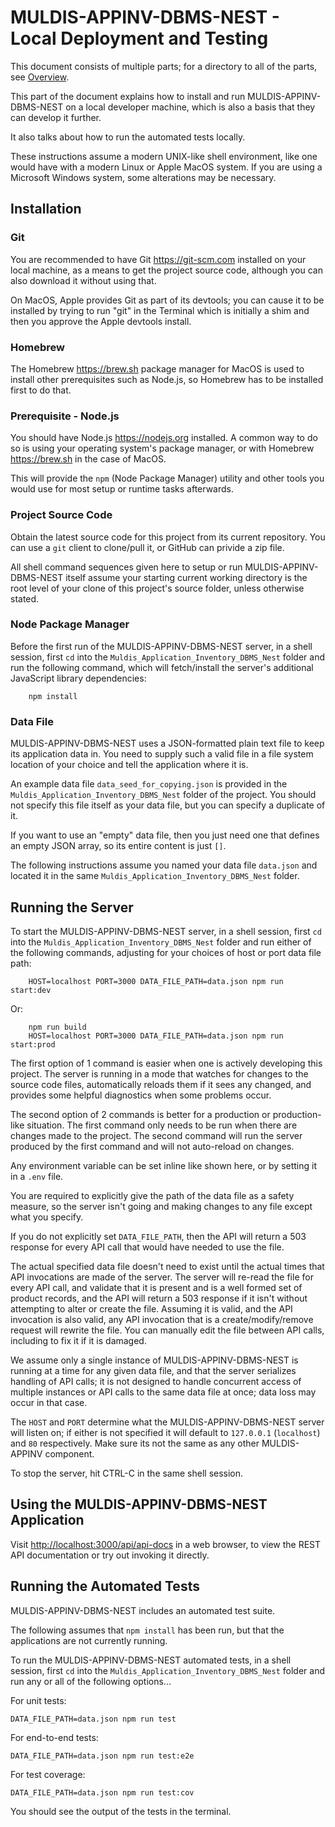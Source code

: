 # MULDIS-APPINV-DBMS-NEST - Local Deployment and Testing

This document consists of multiple parts; for a directory to all of the
parts, see [Overview](../README.md).

This part of the document explains how to install and run
MULDIS-APPINV-DBMS-NEST on a local developer machine,
which is also a basis that they can develop it further.

It also talks about how to run the automated tests locally.

These instructions assume a modern UNIX-like shell environment, like one
would have with a modern Linux or Apple MacOS system.  If you are using a
Microsoft Windows system, some alterations may be necessary.

## Installation

### Git

You are recommended to have Git <https://git-scm.com> installed on your
local machine, as a means to get the project source code, although you can
also download it without using that.

On MacOS, Apple provides Git as part of its devtools; you can cause it to
be installed by trying to run "git" in the Terminal which is initially a
shim and then you approve the Apple devtools install.

### Homebrew

The Homebrew <https://brew.sh> package manager for MacOS is used to install
other prerequisites such as Node.js, so Homebrew has to be installed first
to do that.

### Prerequisite - Node.js

You should have Node.js <https://nodejs.org> installed.
A common way to do so is using your operating system's package manager,
or with Homebrew <https://brew.sh> in the case of MacOS.

This will provide the `npm` (Node Package Manager) utility and other tools
you would use for most setup or runtime tasks afterwards.

### Project Source Code

Obtain the latest source code for this project from its current repository.
You can use a `git` client to clone/pull it, or GitHub can privide a zip file.

All shell command sequences given here to setup or run
MULDIS-APPINV-DBMS-NEST itself assume
your starting current working directory is the root level of your clone of
this project's source folder, unless otherwise stated.

### Node Package Manager

Before the first run of the MULDIS-APPINV-DBMS-NEST server, in a shell session,
first `cd` into the `Muldis_Application_Inventory_DBMS_Nest` folder
and run the following command, which will fetch/install
the server's additional JavaScript library dependencies:

```
    npm install
```

### Data File

MULDIS-APPINV-DBMS-NEST uses a JSON-formatted plain text file to keep its application
data in.  You need to supply such a valid file in a file system location of
your choice and tell the application where it is.

An example data file `data_seed_for_copying.json` is provided in the
`Muldis_Application_Inventory_DBMS_Nest` folder of the project.  You should not specify this file
itself as your data file, but you can specify a duplicate of it.

If you want to use an "empty" data file, then you just need one that
defines an empty JSON array, so its entire content is just `[]`.

The following instructions assume you named your data file `data.json` and
located it in the same `Muldis_Application_Inventory_DBMS_Nest` folder.

## Running the Server

To start the MULDIS-APPINV-DBMS-NEST server, in a shell session,
first `cd` into the `Muldis_Application_Inventory_DBMS_Nest` folder
and run either of the following commands,
adjusting for your choices of host or port data file path:

```
    HOST=localhost PORT=3000 DATA_FILE_PATH=data.json npm run start:dev
```

Or:

```
    npm run build
    HOST=localhost PORT=3000 DATA_FILE_PATH=data.json npm run start:prod
```

The first option of 1 command is easier when one is actively developing
this project.  The server is running in a mode that watches for changes to
the source code files, automatically reloads them if it sees any changed,
and provides some helpful diagnostics when some problems occur.

The second option of 2 commands is better for a production or
production-like situation.  The first command only needs to be run when
there are changes made to the project.  The second command will run the
server produced by the first command and will not auto-reload on changes.

Any environment variable can be set inline like shown here,
or by setting it in a `.env` file.

You are required to explicitly give the path of the data file as a safety
measure, so the server isn't going and making changes to any file except
what you specify.

If you do not explicitly set `DATA_FILE_PATH`, then the API will return a
503 response for every API call that would have needed to use the file.

The actual specified data file doesn't need to exist until the actual times
that API invocations are made of the server.  The server will re-read the
file for every API call, and validate that it is present and is a well
formed set of product records, and the API will return a 503 response if it
isn't without attempting to alter or create the file.  Assuming it is
valid, and the API invocation is also valid, any API invocation that is
a create/modify/remove request will rewrite the file.  You can manually
edit the file between API calls, including to fix it if it is damaged.

We assume only a single instance of MULDIS-APPINV-DBMS-NEST is running at a time for
any given data file, and that the server serializes handling of API calls;
it is not designed to handle concurrent access of multiple instances or
API calls to the same data file at once; data loss may occur in that case.

The `HOST` and `PORT` determine what the MULDIS-APPINV-DBMS-NEST
server will listen on; if either is not specified it will default to
`127.0.0.1` (`localhost`) and `80` respectively.
Make sure its not the same as any other MULDIS-APPINV component.

To stop the server, hit CTRL-C in the same shell session.

## Using the MULDIS-APPINV-DBMS-NEST Application

Visit <http://localhost:3000/api/api-docs> in a web browser,
to view the REST API documentation or try out invoking it directly.

## Running the Automated Tests

MULDIS-APPINV-DBMS-NEST includes an automated test suite.

The following assumes that `npm install` has been run, but that the
applications are not currently running.

To run the MULDIS-APPINV-DBMS-NEST automated tests, in a shell session,
first `cd` into the `Muldis_Application_Inventory_DBMS_Nest` folder
and run any or all of the following options...

For unit tests:

```
DATA_FILE_PATH=data.json npm run test
```

For end-to-end tests:

```
DATA_FILE_PATH=data.json npm run test:e2e
```

For test coverage:

```
DATA_FILE_PATH=data.json npm run test:cov
```

You should see the output of the tests in the terminal.
